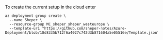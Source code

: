 To create the current setup in the cloud enter
```
az deployment group create \
  --name Sheper \
  --resource-group MC_sheper_sheper_westeurope \
  --template-uri "https://github.com/sheper-notes/Azure-Deployment/blob/18d8335b712f6a4027c742d3b871604a5e05516e/Template.json" 
```